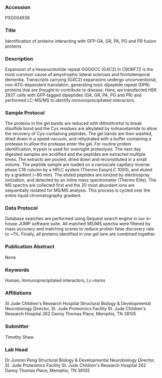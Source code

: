 ### Accession
PXD004938

### Title
Identification of proteins interacting with GFP-GA, GR, PA, PG and PR fusion proteins

### Description
Expansion of a hexanucleotide repeat GGGGCC (G4C2) in C9ORF72 is the most common cause of amyotrophic lateral sclerosis and frontotemporal dementia. Transcripts carrying (G4C2) expansions undergo unconventional, non-ATG-dependent translation, generating toxic dipeptide repeat (DPR) proteins that are thought to contribute to disease. Here, we transfected HEK 293T cells with GFP-tagged dipeptides (GA, GR, PA, PG and PR) and performed LC-MS/MS to identify immunoprecipitated interactors.

### Sample Protocol
The proteins in the gel bands are reduced with dithiothreitol to break disulfide bond and the Cys residues are alkylated by iodoacetamide to allow the recovery of Cys-containing peptides. The gel bands are then washed, dried down in a speed vacuum, and rehydrated with a buffer containing a protease to allow the protease enter the gel. For routine protein identification, trypsin is used for overnight proteolysis. The next day digested samples are acidified and the peptides are extracted multiple times. The extracts are pooled, dried down and reconstituted in a small volume. The peptide sample are loaded on a nanoscale capillary reverse phase C18 column by a HPLC system (Thermo EasynLC 1000), and eluted by a gradient (~90 min). The eluted peptides are ionized by electrospray ionization, and detected by an inline mass spectrometer (Thermo Elite). The MS spectra are collected first and the 20 most abundant ions are sequentially isolated for MS/MS analysis. This process is cycled over the entire liquid chromatography gradient.

### Data Protocol
Database searches are performed using Sequest search engine in our in-house JUMP software suite. All matched MS/MS spectra were filtered by mass accuracy and matching scores to reduce protein false discovery rate to ~1%. Finally, all proteins identified in one gel lane are combined together.

### Publication Abstract
None

### Keywords
Human, Immunoprecipitated interactors, Lc-msms

### Affiliations
St Jude Children's Research Hospital
Structural Biology & Developmental Neurobiology Director, St. Jude Proteomics Facility St. Jude Children's Research Hospital 262 Danny Thomas Place, Memphis, TN 38105

### Submitter
Timothy Shaw

### Lab Head
Dr Junmin Peng
Structural Biology & Developmental Neurobiology Director, St. Jude Proteomics Facility St. Jude Children's Research Hospital 262 Danny Thomas Place, Memphis, TN 38105


